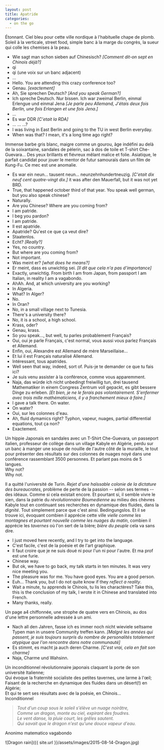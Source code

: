 ```yaml
---
layout: post
title: Apatride
categories:
  - on the go
---
```


Étonnant.
Ciel bleu pour cette ville nordique à l'habituelle chape de plomb.
Soleil à la verticale, street food, simple banc à la marge du congrès, la sueur qui colle les chemises à la peau.

- Wie sagt man schon sieben auf Chinesisch? *[Comment dit-on sept en Chinois déjà?]*
- qi
- qi (une voix sur un banc adjacent)
- ...
- Hello. You are attending this crazy conference too?
- Genau. *[exactement]*
- Ah, Sie sprechen Deutsch? *[And you speak German?]*
- Ich spreche Deutsch.
Nur bissen.
Ich war zweimal Berlin, einmal Erlengue und einmal Jena *[Je parle peu Allemand, J'étais deux fois Berlin, une fois Erlangen et une fois Jena.]*
- ...
- Es war DDR *[C'etait la RDA]*
- ... ... ...?
- I was living in East Berlin and going to the TU in west Berlin everyday.
- When was that? I mean, it's a long time ago right?

Immense barbe gris blanc, maigre comme un gourou, âge indéfini au delà de la soixantaine, sandales de pèlerin, sac à dos de toile et T-shirt Che-Guevara...
Des yeux brillants et fiévreux mêlant malice et folie.
Asiatique, le parfait candidat pour jouer le mentor de futur samouraïs dans un film de Kung-Fu.
Ce mec est une anomalie.

- Es war ein neun... tausent neun... neunzehnhundertneuzig. *[C'etait dix neuf cent quatre-vingt dix.]* it was after den Mauerfall, but it was not yet BRD.
- True, that happened october third of that year. You speak well german, but you also speak chinese?
- Naturally.
- Are you Chinese? Where are you coming from?
- I am patride.
- I beg you pardon?
- I am patride.
- Il est apatride.
- Apatride? Qu'est ce que ça veut dire?
- Staatenlos.
- Echt? *[Really?]*
- Yes, no country.
- But where are you coming from?
- Not important.
- Was meint er? *[what does he means?]*
- Er meint, dass es unwichtig sei. *[Il dit que cela n'a pas d'importance]*
- Exactly, unwichtig. From birth I am from Japan, from passport I am Italian, in reality I am a vagabondo.
- AhAh. And, at which university are you working?
- In Algeria.
- What? In Alger?
- No.
- In Oran?
- No, in a small village next to Tunesia.
- There's a university there?
- No, it is a school, a high school.
- Krass, oder?
- Genau, krass.
- So you speak..., but well, tu parles probablement Français?
- Oui, oui je parle Français, c'est normal, vous aussi vous parlez Français et Allemand.
- Enfin, oui, Alexandre est Allemand de mère Marseillaise...
- Et lui il est Français naturalisé Allemand.
- Intéressant, tous apatrides.
- Well seen that way, indeed, sort of.
Puis-je te demander ce que tu fais ici?
- Je suis venu assister à la conférence, comme vous apparemment.
- Naja, das würde ich nicht unbedingt freiwillig tun, drei tausend Mathematiker in einem Congress Zentrum voll gepackt, es gibt bessere Dinge zu erleben. *[Et bien, je ne le ferais pas volontairement. S'enfermer avec trois mille mathématiciens, il y a franchement mieux à faire.]*
- I gave a talk there. On water.
- On water?
- Oui, sur les colonnes d'eau.
- Ah, fluid dymamics right? Typhon, vapeur, nuages, partial differential equations, tout ça non?
- Exactement.

Un hippie Japonais en sandales avec un T-Shirt Che-Guevara, un passeport italien, professeur de collège dans un village Kabyle en Algérie, perdu sur un banc à manger une soupe de nouille de l'autre côté de la muraille, le tout pour présenter des résultats sur des colonnes de nuages noyé dans une conférence rassemblant 3500 personnes.
Et parlant pas moins de 5 langues.  
Why not?  
Why not.

Il a quitté l'université de Turin.
*Rejet d'une haïssable colonie de la dictature des bureaucrates*, problème de perte de la passion -- selon ses termes -- des idéaux.
Comme si cela existait encore.
Et pourtant si, il semble vivre le sien, dans la patrie du *révolutionnaire Boumedienne* au milieu des chèvres Kabyle tout en continuant ses recherches en dynamique des fluides, dans la *dignité*.
Tout simplement parce que c'est ainsi.
Bedingungslos.
Et il se trouve ici, évoquant combien il apprécie cette ville *vielle comme les montagnes et pourtant nouvelle comme les nuages du matin*, combien il apprécie les *tavernes* où l'on sert de la bière; *bière du peuple* cela va sans dire.

- I just moved here recently, and I try to get into the language.
- C'est facile, c'est de la poésie et de l'art graphique.
- Il faut croire que je ne suis doué ni pour l'un ni pour l'autre.
Et ma prof est une furie.
- Chinese way.
- But ok, we have to go back, my talk starts in ten minutes.
It was very nice meeting you.
- The pleasure was for me. You have good eyes. You are a good person.
- Euh... Thank you, but I do not quite know if they *reflect a reality*.
- Wait a minute, tu apprends le Chinois, tu lis les charactères?
Take this, this is the conclusion of my talk, I wrote it in Chinese and translated into French.
- Many thanks, really.

Un page a4 chiffonnée, une strophe de quatre vers en Chinois, au dos d'une lettre personnelle adressée à un ami.

- Nach all den Jahren, fasse ich es immer noch nicht wieviele seltsame Typen man in unsere Community treffen kann. *[Malgré les années qui passent, je suis toujours surpris du nombre de personalités totalement atypique que l'on rencontre dans notre communauté]*
- Es stimmt, es macht ja auch deren Charme. *[C'est vrai, cela en fait son charme]*
- Naja, Charme und Wahsinn.

Un inconditionnel révolutionnaire japonais claquant la porte de son université Italienne;  
Qui évoque la fraternité socialiste des petites tavernes, une larme à l'œil;  
Faisant de la recherche en dynamique des fluides dans un désert(!) en Algérie;  
Et qui te sert ses résultats avec de la poésie, en Chinois...  
Inconditionnel  

> *Tout d'un coup sous le soleil s'élève un nuage noirâtre,*  
> *Comme un dragon, monte au ciel, expirant des foudres.*  
> *Le vent danse, la pluie court, les grêles sautent.*  
> *Qui savait que le dragon n'est qu'une douce vapeur d'eau.*  

Anonimo matematico vagabondo



![Dragon rain]({{ site.url }}/assets/images/2015-08-14-Dragon.jpg)






